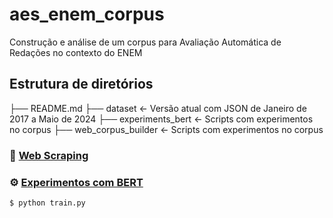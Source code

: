 # aes_enem_corpus

Construção e análise de um corpus para Avaliação Automática de Redações no contexto do ENEM

## Estrutura de diretórios

├── README.md 
├── dataset                 <- Versão atual com JSON de Janeiro de 2017 a Maio de 2024
├── experiments_bert        <- Scripts com experimentos no corpus
├── web_corpus_builder      <- Scripts com experimentos no corpus

### :wrench: [Web Scraping](web_corpus_builder/)



### :gear: [Experimentos com BERT](experiments_bert/)

```bash
$ python train.py
```